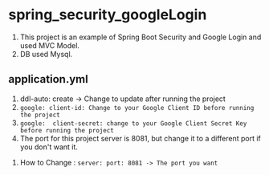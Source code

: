 # spring_security_googleLogin
 1. This project is an example of Spring Boot Security and Google Login and used MVC Model.
 2. DB used Mysql.

## application.yml
1. ddl-auto: create -> Change to update after running the project
2. `google:
      client-id: Change to your Google Client ID before running the project`
3. `google: 
      client-secret: change to your Google Client Secret Key before running the project`
4. The port for this project server is 8081, but change it to a different port if you don't want it.
  1) How to Change : `server: port: 8081 -> The port you want`
